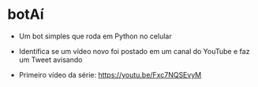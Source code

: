 # botAí

- Um bot simples que roda em Python no celular
- Identifica se um vídeo novo foi postado em um canal do YouTube e faz um Tweet avisando

- Primeiro vídeo da série: https://youtu.be/Fxc7NQSEvyM

